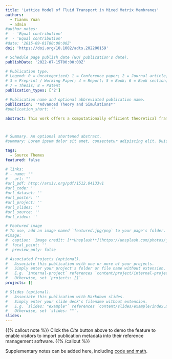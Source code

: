```yaml
---
title: 'Lattice Model of Fluid Transport in Mixed Matrix Membranes'
authors:
  - Tianmu Yuan
  - admin
#author_notes:
#  - 'Equal contribution'
#  - 'Equal contribution'
#date: '2015-09-01T00:00:00Z'
doi: 'https://doi.org/10.1002/adts.202200159'

# Schedule page publish date (NOT publication's date).
publishDate: '2022-07-15T00:00:00Z'

# Publication type.
# Legend: 0 = Uncategorized; 1 = Conference paper; 2 = Journal article;
# 3 = Preprint / Working Paper; 4 = Report; 5 = Book; 6 = Book section;
# 7 = Thesis; 8 = Patent
publication_types: ['2']

# Publication name and optional abbreviated publication name.
publication: '*Advanced Theory and Simulations*'
#publication_short: ''

abstract: This work offers a computationally efficient theoretical framework to investigate transport phenomena in complex systems such as mixed matrix membranes (MMMs). It is demonstrated here that a wide variety of heterogeneous, disordered geometries can be constructed using lattice models. These geometries combined with the dynamic mean field theory (DMFT) provide useful insights on the distribution of density and flux in the structures. From this work, the DMFT emerges as a theoretical playground to explore transport phenomena in MMMs under a variety of conditions and probe some of the assumptions involved in the commonly used macroscopic models. As a case study, a comparison of the predictions of the DMFT is considered with several classical macroscopic theories. In the preliminary observations, the study points to a much greater impact of the pore blocking effects on the overall transport of the composite system in comparison with the macroscopic models.



# Summary. An optional shortened abstract.
#summary: Lorem ipsum dolor sit amet, consectetur adipiscing elit. Duis posuere tellus ac convallis placerat. Proin tincidunt magna sed ex sollicitudin condimentum.

tags:
  - Source Themes
featured: false

# links:
# - name: ""
#   url: ""
#url_pdf: http://arxiv.org/pdf/1512.04133v1
#url_code: ''
#url_dataset: ''
#url_poster: ''
#url_project: ''
#url_slides: ''
#url_source: ''
#url_video: ''

# Featured image
# To use, add an image named `featured.jpg/png` to your page's folder.
#image:
#  caption: 'Image credit: [**Unsplash**](https://unsplash.com/photos/jdD8gXaTZsc)'
#  focal_point: ''
#  preview_only: false

# Associated Projects (optional).
#   Associate this publication with one or more of your projects.
#   Simply enter your project's folder or file name without extension.
#   E.g. `internal-project` references `content/project/internal-project/index.md`.
#   Otherwise, set `projects: []`.
projects: []

# Slides (optional).
#   Associate this publication with Markdown slides.
#   Simply enter your slide deck's filename without extension.
#   E.g. `slides: "example"` references `content/slides/example/index.md`.
#   Otherwise, set `slides: ""`.
slides:
---
```


{{% callout note %}}
Click the _Cite_ button above to demo the feature to enable visitors to import publication metadata into their reference management software.
{{% /callout %}}

Supplementary notes can be added here, including [code and math](https://wowchemy.com/docs/content/writing-markdown-latex/).
